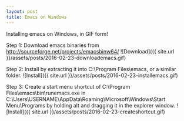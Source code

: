 ```yaml
---
layout: post
title: Emacs on Windows
---
```

Installing emacs on Windows, in GIF form!

Step 1: Download emacs binaries from http://sourceforge.net/projects/emacsbinw64/
![Download]({{ site.url }}/assets/posts/2016-02-23-downloademacs.gif)

Step 2: Install by extracting it into C:\Program Files\emacs, or a similar
folder.
![Install]({{ site.url }}/assets/posts/2016-02-23-installemacs.gif)

Step 3: Create a start menu shortcut of C:\Program Files\emacs\bin\runemacs.exe
in C:\Users\USERNAME\AppData\Roaming\Microsoft\Windows\Start Menu\Programs
by holding alt and dragging it in the explorer window.
![Install]({{ site.url }}/assets/posts/2016-02-23-createshortcut.gif)
